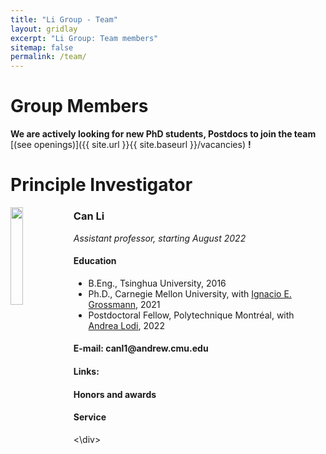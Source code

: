 ```yaml
---
title: "Li Group - Team"
layout: gridlay
excerpt: "Li Group: Team members"
sitemap: false
permalink: /team/
---
```


# Group Members

 **We are actively looking for new PhD students, Postdocs to join the team** [(see openings)]({{ site.url }}{{ site.baseurl }}/vacancies) **!**

# Principle Investigator


<img src="{{ site.url }}{{ site.baseurl }}/images/teampic/Can_Li.jpg" class="img-responsive" width="20%" style="float: left" />
  <div style="text-align: left"> 
  <h3>Can Li</h3>
   <i> Assistant professor, starting August 2022</i>
   <h4>Education</h4>
   <ul style="overflow: hidden">
   <li>B.Eng., Tsinghua University, 2016</li>
 <li>Ph.D., Carnegie Mellon University, with <a href="http://egon.cheme.cmu.edu/" target="_blank">Ignacio E. Grossmann</a>, 2021</li>
 <li>Postdoctoral Fellow, Polytechnique Montréal, with <a href="https://www.gerad.ca/en/people/andrea-lodi" target="_blank">Andrea Lodi</a>, 2022</li>
</ul>
<h4>E-mail: canl1@andrew.cmu.edu </h4>
<h4>Links: 		 <a href="/images/CV/Can_Li_CV_academia.pdf" target="_blank" class="icon"><i class="ai ai-cv-square ai-2x"></i></a>	  <a href="https://twitter.com/Can__Li" target="_blank" class="icon"><i class="fab fa-twitter-square fa-2x"></i></a>
		  <a href="https://scholar.google.com/citations?user=EkwNNlAAAAAJ&hl=en" target="_blank" class="icon"><i class="ai ai-google-scholar-square ai-2x"></i></a>
		  <a href="https://www.linkedin.com/in/can-li-b36647a4/" target="_blank" class="icon"><i class="fab fa-linkedin fa-2x"></i></a>
		  <a href="https://github.com/CanLi1" target="_blank" class="icon"><i class="fab fa-github-square fa-2x"></i></a></h4>
 <h4>Honors and awards</h4>
 <h4>Service</h4>
 <\div>


<br /><br /><br /><br /><br /><br /><br /><br /><br /><br /><br />


